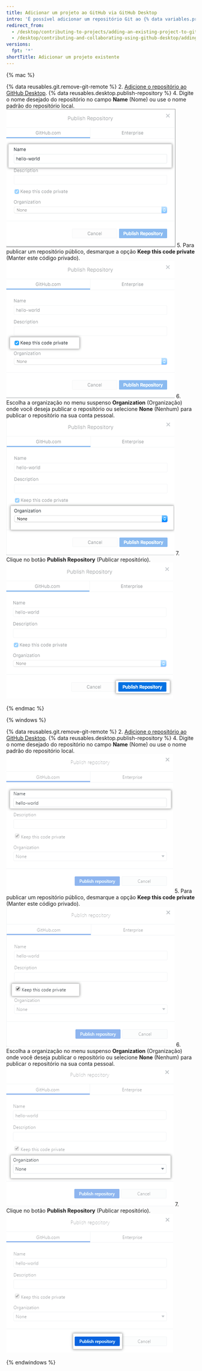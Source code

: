 ```yaml
---
title: Adicionar um projeto ao GitHub via GitHub Desktop
intro: 'É possível adicionar um repositório Git ao {% data variables.product.prodname_dotcom %} usando o {% data variables.product.prodname_desktop %}.'
redirect_from:
  - /desktop/contributing-to-projects/adding-an-existing-project-to-github-using-github-desktop
  - /desktop/contributing-and-collaborating-using-github-desktop/adding-an-existing-project-to-github-using-github-desktop
versions:
  fpt: '*'
shortTitle: Adicionar um projeto existente
---
```


{% mac %}

{% data reusables.git.remove-git-remote %}
2. [Adicione o repositório ao GitHub Desktop](/desktop/guides/contributing-to-projects/adding-a-repository-from-your-local-computer-to-github-desktop/).
{% data reusables.desktop.publish-repository %}
4. Digite o nome desejado do repositório no campo **Name** (Nome) ou use o nome padrão do repositório local. ![Campo Name (Nome)](/assets/images/help/desktop/publish-repository-name-mac.png)
5. Para publicar um repositório público, desmarque a opção **Keep this code private** (Manter este código privado). ![Caixa de seleção Keep this code private (Manter este código privado)](/assets/images/help/desktop/publish-repository-private-checkbox-mac.png)
6. Escolha a organização no menu suspenso **Organization** (Organização) onde você deseja publicar o repositório ou selecione **None** (Nenhum) para publicar o repositório na sua conta pessoal. ![Lista suspensa Organization (Organização)](/assets/images/help/desktop/publish-repository-org-dropdown-mac.png)
7. Clique no botão **Publish Repository** (Publicar repositório). ![Botão Publish repository (Publicar repositório) na caixa de diálogo Publish repository (Publicar repositório)](/assets/images/help/desktop/publish-repository-dialog-button-mac.png)

{% endmac %}

{% windows %}

{% data reusables.git.remove-git-remote %}
2. [Adicione o repositório ao GitHub Desktop](/desktop/guides/contributing-to-projects/adding-a-repository-from-your-local-computer-to-github-desktop/).
{% data reusables.desktop.publish-repository %}
4. Digite o nome desejado do repositório no campo **Name** (Nome) ou use o nome padrão do repositório local. ![Campo Name (Nome)](/assets/images/help/desktop/publish-repository-name-win.png)
5. Para publicar um repositório público, desmarque a opção **Keep this code private** (Manter este código privado). ![Caixa de seleção Keep this code private (Manter este código privado)](/assets/images/help/desktop/publish-repository-private-checkbox-win.png)
6. Escolha a organização no menu suspenso **Organization** (Organização) onde você deseja publicar o repositório ou selecione **None** (Nenhum) para publicar o repositório na sua conta pessoal. ![Lista suspensa Organization (Organização)](/assets/images/help/desktop/publish-repository-org-dropdown-win.png)
7. Clique no botão **Publish Repository** (Publicar repositório). ![Botão Publish repository (Publicar repositório) na caixa de diálogo Publish repository (Publicar repositório)](/assets/images/help/desktop/publish-repository-dialog-button-win.png)

{% endwindows %}
